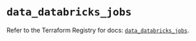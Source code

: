 # `data_databricks_jobs`

Refer to the Terraform Registry for docs: [`data_databricks_jobs`](https://registry.terraform.io/providers/databricks/databricks/1.56.0/docs/data-sources/jobs).
